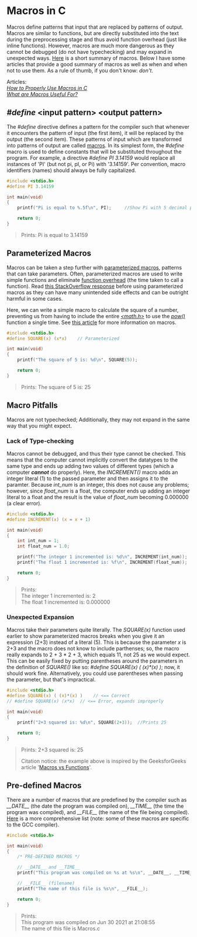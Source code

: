 # Macros in C
Macros define patterns that input that are replaced by patterns of output. Macros are similar to functions, but are directly substituted into the text during the 
preprocessing stage and thus avoid function overhead (just like inline functions). However, macros are much more dangerous as they cannot be debugged (do not have
typechecking) and may expand in unexpected ways. [Here](https://programmersought.com/article/98051903921/) is a short summary of macros. Below I have some articles 
that provide a good summary of macros as well as when and when not to use them. As a rule of thumb, if you don't know: _don't_. <br />

Articles: <br />
[_How to Properly Use Macros in C_](https://pmihaylov.com/macros-in-c/) <br />
[_What are Macros Useful For?_](https://stackoverflow.com/questions/653839/what-are-c-macros-useful-for) <br />

## _#define_ \<input pattern\> \<output pattern\>
The _#define_ directive defines a pattern for the compiler such that whenever it encounters the pattern of input (the first item), it will be replaced by the output 
(the second item). These patterns of input which are transformed into patterns of output are called [macros](https://en.wikipedia.org/wiki/Macro_(computer_science)). 
In its simplest form, the _#define_ macro is used to define constants that will be substituted throughout the program. For example, a directive
_#define PI 3.14159_ would replace all instances of 'PI' (but not pi, pI, or Pi) with '3.14159'. Per convention, macro identifiers (names) should always be fully 
capitalized.
```C
#include <stdio.h>
#define PI 3.14159

int main(void)
{
    printf("Pi is equal to %.5f\n", PI);     //Show Pi with 5 decimal places (%.5f)

    return 0;
}
```
> Prints: Pi is equal to 3.14159

## Parameterized Macros
Macros can be taken a step further with [parameterized macros](https://en.wikipedia.org/wiki/Macro_(computer_science)#Parameterized_macro), patterns that can take parameters.
Often, parameterized macros are used to write simple functions and eliminate [function overhead](https://stackoverflow.com/questions/31779335/why-is-there-overhead-when-calling-functions) (the time taken to call a function). Read [this StackOverflow response](https://stackoverflow.com/questions/14041453/why-are-preprocessor-macros-evil-and-what-are-the-alternatives) before using parameterized macros as they can have many unintended side effects and can be outright harmful in some cases. <br />

Here, we can write a simple macro to calculate the square of a number, preventing us from having to include the entire [_\<math.h\>_](https://www.tutorialspoint.com/c_standard_library/math_h.htm) to use the [_pow()_](https://www.tutorialspoint.com/c_standard_library/c_function_pow.htm) function a single
time. See [this article](https://www.tutorialspoint.com/cprogramming/c_preprocessors.htm) for more information on macros.
```C
#include <stdio.h>
#define SQUARE(x) (x*x)    // Parameterized 

int main(void)
{
    printf("The square of 5 is: %d\n", SQUARE(5));

    return 0;
}
```
> Prints: The square of 5 is: 25

## Macro Pitfalls
Macros are not typechecked; Additionally, they may not expand in the same way that you might expect.

### Lack of Type-checking
Macros cannot be debugged, and thus their type cannot be checked. This means that the computer cannot implicitly convert the datatypes to the same type and ends up adding 
two values of different types (which a computer **_cannot_** do properly). Here, the _INCREMENT()_ macro adds an integer literal (1) to the passed parameter and then assigns
it to the paramter. Because _int\_num_ is an integer, this does not cause any problems; however, since _float\_num_ is a float, the computer ends up adding an integer literal
to a float and the result is the value of _float\_num_ becoming 0.000000 (a clear error).
```C
#include <stdio.h>
#define INCREMENT(x) (x = x + 1)

int main(void)
{
    int int_num = 1;
    int float_num = 1.0;

    printf("The integer 1 incremented is: %d\n", INCREMENT(int_num));
    printf("The float 1 incremented is: %f\n", INCREMENT(float_num));  

    return 0;
}
```
> Prints: <br />
> The integer 1 incremented is: 2 <br />
> The float 1 incremented is: 0.000000 <br />

### Unexpected Expansion
Macros take their parameters quite literally. The _SQUARE(x)_ function used earlier to show parameterized macros breaks when you give it an expression (2+3) instead of a 
literal (5). This is because the parameter _x_  is 2+3 and the macro does not know to include parthenses; so, the macro really expands to 2 + 3 * 2 + 3, which
equals 11, not 25 as we would expect. This can be easily fixed by putting parentheses around the parameters in the definition of _SQUARE()_ like so:
_#define SQUARE(x) ( (x)\*(x) )_; now, it should work fine. Alternatively, you could use parentheses when passing the parameter, but that's impractical.
```C
#include <stdio.h>
#define SQUARE(x) ( (x)*(x) )    // <== Correct
// #define SQUARE(x) (x*x)  // <== Error, expands improperly

int main(void)
{
    printf("2+3 squared is: %d\n", SQUARE(2+3));  //Prints 25

    return 0;
}
```
> Prints: 2+3 squared is: 25 <br />
> 
> Citation notice: the example above is inspired by the GeeksforGeeks article '[Macros vs Functions](https://www.geeksforgeeks.org/macros-vs-functions/)'. <br />

## Pre-defined Macros 
There are a number of macros that are predefined by the compiler such as _\_\_DATE\_\__ (the date the program was compiled on), _\_\_TIME\_\__ (the time the program was compiled), and _\_\_FILE\_\__ (the name of the file being compiled). [Here](https://gcc.gnu.org/onlinedocs/cpp/Predefined-Macros.html) is a more comprehensive list (note:
some of these macros are specific to the GCC compiler).
```C
#include <stdio.h>

int main(void)
{
    /* PRE-DEFINED MACROS */

    // __DATE__ and __TIME__
    printf("This program was compiled on %s at %s\n", __DATE__, __TIME__);

    // __FILE__ (filename)
    printf("The name of this file is %s\n", __FILE__);

    return 0;
}
```
> Prints: <br />
> This program was compiled on Jun 30 2021 at 21:08:55 <br />
> The name of this file is Macros.c <br />
